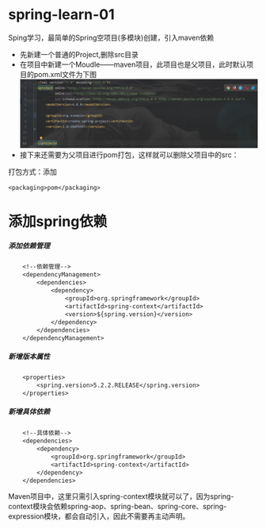 # spring-learn-01
Sping学习，最简单的Spring空项目(多模块)创建，引入maven依赖
- 先新建一个普通的Project,删除src目录
- 在项目中新建一个Moudle——maven项目，此项目也是父项目，此时默认项目的pom.xml文件为下图
![](https://github.com/Whongxing/spring-learn-01/blob/master/image/maven%E6%A8%A1%E5%9D%97%E5%88%9D%E5%A7%8B%E5%8C%96pom%E6%96%87%E4%BB%B6.PNG)
- 接下来还需要为父项目进行pom打包，这样就可以删除父项目中的src：

打包方式：添加  
```
<packaging>pom</packaging>
```

# 添加spring依赖
#####  添加依赖管理
```
    <!--依赖管理-->
    <dependencyManagement>
        <dependencies>
            <dependency>
                <groupId>org.springframework</groupId>
                <artifactId>spring-context</artifactId>
                <version>${spring.version}</version>
            </dependency>
        </dependencies>
    </dependencyManagement>
```
##### 新增版本属性
```
    <properties>
        <spring.version>5.2.2.RELEASE</spring.version>
    </properties>
```
##### 新增具体依赖
```
    <!--具体依赖-->
    <dependencies>
        <dependency>
            <groupId>org.springframework</groupId>
            <artifactId>spring-context</artifactId>
        </dependency>
    </dependencies>
```

Maven项目中，这里只需引入spring-context模块就可以了，因为spring-context模块会依赖spring-aop、spring-bean、spring-core、spring-expression模块，都会自动引入，因此不需要再主动声明。
